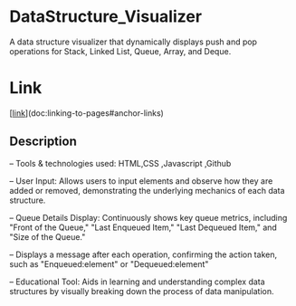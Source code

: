 # DataStructure_Visualizer
A data structure visualizer that dynamically displays push and pop operations for Stack, Linked List, Queue, Array, and Deque.
# Link
[[link](http://127.0.0.1:5500/index.html)](doc:linking-to-pages#anchor-links)
## Description
– Tools & technologies used: HTML,CSS ,Javascript ,Github

– User Input: Allows users to input elements and observe how they are added or removed, demonstrating the
  underlying mechanics of each data structure.
  
– Queue Details Display: Continuously shows key queue metrics, including "Front of the Queue," "Last Enqueued
Item," "Last Dequeued Item," and "Size of the Queue."

– Displays a message after each operation, confirming the action taken, such as "Enqueued:element" or "Dequeued:element"

– Educational Tool: Aids in learning and understanding complex data structures by visually breaking down the
process of data manipulation.

